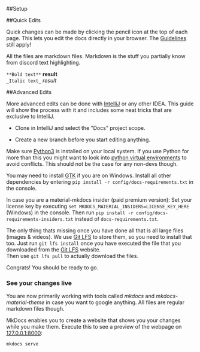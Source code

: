 ##Setup 

##Quick Edits

Quick changes can be made by clicking the pencil icon at the top of each page. This lets you edit the docs directly in 
your browser. The [Guidelines](Guidelines.md) still apply!

All the files are markdown files. Markdown is the stuff you partially know from discord text highlighting.

`**Bold text**`  **result**    
`_Italic text_` _result_

 
##Advanced Edits

More advanced edits can be done with <a href="https://www.jetbrains.com/idea/download/" target="_blank"> IntelliJ</a> 
or any other IDEA. 
This guide will show the process with it and includes some neat tricks that are exclusive to IntelliJ.
 
* Clone in IntelliJ and select the "Docs" project scope.

* Create a new branch before you start editing anything.

Make sure <a href="https://www.python.org/downloads/" target="_blank">Python3</a> is installed on your local system.
If you use Python for more than this you might want to look into
<a href="https://docs.python.org/3/library/venv.html" target="_blank">python virtual environments</a> to avoid conflicts.
This should not be the case for any non-devs though.

You may need to install <a href="https://www.gtk.org/" target="_blank">GTK</a> if you are on Windows.
Install all other dependencies by entering `pip install -r config/docs-requirements.txt` in the console.


In case you are a material-mkdocs insider (paid premium version):
Set your license key by executing `set MKDOCS_MATERIAL_INSIDERS=LICENSE_KEY_HERE` (Windows) in the console.
Then run `pip install -r config/docs-requirements-insiders.txt` instead of `docs-requirements.txt`.


The only thing thats missing once you have done all that is all large files (images & videos). We use 
<a href="https://git-lfs.github.com/" target="_blank">Git LFS</a> to store them, so you need to install that too.
Just run `git lfs install` once you have executed the file that you downloaded from the
<a href="https://git-lfs.github.com/" target="_blank">Git LFS</a> website.  
Then use `git lfs pull` to actually download the files.

Congrats! You should be ready to go.

### See your changes live

You are now primarily working with tools called _mkdocs_ and  _mkdocs-material-theme_ in case you want to google anything.
All files are regular markdown files though.
 
MkDocs enables you to create a website that shows you your changes while you make them.
Execute this to see a preview of the webpage on <a href="http://127.0.0.1:8000" target="_blank">127.0.0.1:8000</a>:

```BASH
mkdocs serve
```
